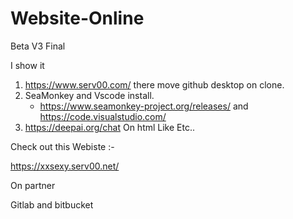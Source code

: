 # Website-Online

Beta V3 Final 

I  show it 

1. https://www.serv00.com/ there move github desktop on clone.
2. SeaMonkey  and Vscode install.
   - https://www.seamonkey-project.org/releases/ and https://code.visualstudio.com/
4. https://deepai.org/chat On html Like Etc..



Check out this Webiste :- 

https://xxsexy.serv00.net/

On partner

Gitlab and  bitbucket
